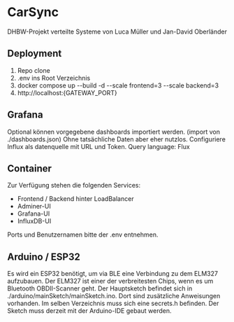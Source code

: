 # CarSync
DHBW-Projekt verteilte Systeme von Luca Müller und Jan-David Oberländer

## Deployment
1. Repo clone
2. .env ins Root Verzeichnis
3. docker compose up --build -d --scale frontend=3 --scale backend=3
4. http://localhost:{GATEWAY_PORT}

## Grafana
Optional können vorgegebene dashboards importiert werden. (import von ./dashboards.json) Ohne tatsächliche Daten aber eher nutzlos.
Configuriere Influx als datenquelle mit URL und Token. Query language: Flux

## Container
Zur Verfügung stehen die folgenden Services:
- Frontend / Backend hinter LoadBalancer
- Adminer-UI
- Grafana-UI
- InfluxDB-UI

Ports und Benutzernamen bitte der .env entnehmen.

## Arduino / ESP32
Es wird ein ESP32 benötigt, um via BLE eine Verbindung zu dem ELM327 aufzubauen. Der ELM327 ist einer der verbreitesten Chips, wenn es um Bluetooth OBDII-Scanner geht. Der Hauptsketch befindet sich in ./arduino/mainSketch/mainSketch.ino. Dort sind zusätzliche Anweisungen vorhanden. Im selben Verzeichnis muss sich eine secrets.h befinden. Der Sketch muss derzeit mit der Arduino-IDE gebaut werden. 